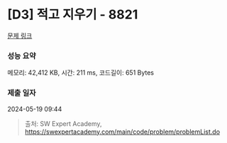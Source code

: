 # [D3] 적고 지우기 - 8821 

[문제 링크](https://swexpertacademy.com/main/code/problem/problemDetail.do?contestProbId=AW37UDPKCgQDFATy) 

### 성능 요약

메모리: 42,412 KB, 시간: 211 ms, 코드길이: 651 Bytes

### 제출 일자

2024-05-19 09:44



> 출처: SW Expert Academy, https://swexpertacademy.com/main/code/problem/problemList.do